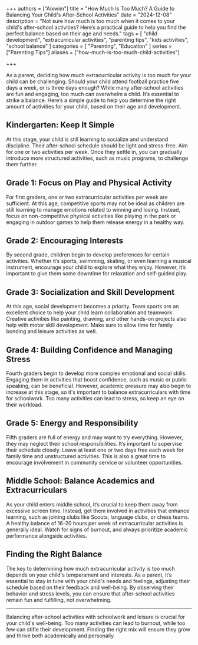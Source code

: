 +++
authors = ["Aixwim"]
title = "How Much Is Too Much? A Guide to Balancing Your Child's After-School Activities"
date = "2024-12-08"
description = "Not sure how much is too much when it comes to your child's after-school activities? Here’s a practical guide to help you find the perfect balance based on their age and needs."
tags = [
  "child development",
  "extracurricular activities",
  "parenting tips",
  "kids activities",
  "school balance"
]
categories = [
  "Parenting",
  "Education"
]
series = ["Parenting Tips"]
aliases = ["how-much-is-too-much-child-activities"]

+++

As a parent, deciding how much extracurricular activity is too much for your child can be challenging. Should your child attend football practice five days a week, or is three days enough? While many after-school activities are fun and engaging, too much can overwhelm a child. It’s essential to strike a balance. Here’s a simple guide to help you determine the right amount of activities for your child, based on their age and development.

<!--more-->

## Kindergarten: Keep It Simple

At this stage, your child is still learning to socialize and understand discipline. Their after-school schedule should be light and stress-free. Aim for one or two activities per week. Once they settle in, you can gradually introduce more structured activities, such as music programs, to challenge them further.

## Grade 1: Focus on Play and Physical Activity

For first graders, one or two extracurricular activities per week are sufficient. At this age, competitive sports may not be ideal as children are still learning to manage emotions related to winning and losing. Instead, focus on non-competitive physical activities like playing in the park or engaging in outdoor games to help them release energy in a healthy way.

## Grade 2: Encouraging Interests

By second grade, children begin to develop preferences for certain activities. Whether it’s sports, swimming, skating, or even learning a musical instrument, encourage your child to explore what they enjoy. However, it’s important to give them some downtime for relaxation and self-guided play.

## Grade 3: Socialization and Skill Development

At this age, social development becomes a priority. Team sports are an excellent choice to help your child learn collaboration and teamwork. Creative activities like painting, drawing, and other hands-on projects also help with motor skill development. Make sure to allow time for family bonding and leisure activities as well.

## Grade 4: Building Confidence and Managing Stress

Fourth graders begin to develop more complex emotional and social skills. Engaging them in activities that boost confidence, such as music or public speaking, can be beneficial. However, academic pressure may also begin to increase at this stage, so it's important to balance extracurriculars with time for schoolwork. Too many activities can lead to stress, so keep an eye on their workload.

## Grade 5: Energy and Responsibility

Fifth graders are full of energy and may want to try everything. However, they may neglect their school responsibilities. It’s important to supervise their schedule closely. Leave at least one or two days free each week for family time and unstructured activities. This is also a great time to encourage involvement in community service or volunteer opportunities.

## Middle School: Balance Academics and Extracurriculars

As your child enters middle school, it’s crucial to keep them away from excessive screen time. Instead, get them involved in activities that enhance learning, such as joining clubs like Scouts, language clubs, or chess teams. A healthy balance of 16-20 hours per week of extracurricular activities is generally ideal. Watch for signs of burnout, and always prioritize academic performance alongside activities.

## Finding the Right Balance

The key to determining how much extracurricular activity is too much depends on your child's temperament and interests. As a parent, it’s essential to stay in tune with your child's needs and feelings, adjusting their schedule based on their feedback and well-being. By observing their behavior and stress levels, you can ensure that after-school activities remain fun and fulfilling, not overwhelming.

---

Balancing after-school activities with schoolwork and leisure is crucial for your child's well-being. Too many activities can lead to burnout, while too few can stifle their development. Finding the right mix will ensure they grow and thrive both academically and personally.
